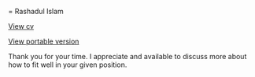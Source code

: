= Rashadul Islam

[View cv](https://html-preview.github.io/?url=https://github.com/impactLens/se_rashadul/blob/main/se_rashadul.html)

[View portable version](https://github.com/impactLens/se_rashadul/raw/refs/heads/main/se_rashadul.pdf)

Thank you for your time. I appreciate and available to discuss more about how to fit well in your given position.
